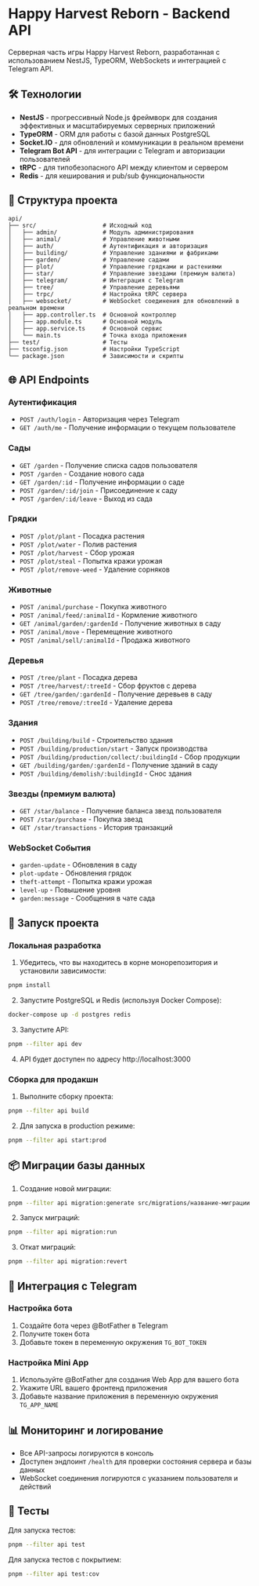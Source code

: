 # Happy Harvest Reborn - Backend API

Серверная часть игры Happy Harvest Reborn, разработанная с использованием NestJS, TypeORM, WebSockets и интеграцией с Telegram API.

## 🛠️ Технологии

- **NestJS** - прогрессивный Node.js фреймворк для создания эффективных и масштабируемых серверных приложений
- **TypeORM** - ORM для работы с базой данных PostgreSQL
- **Socket.IO** - для обновлений и коммуникации в реальном времени
- **Telegram Bot API** - для интеграции с Telegram и авторизации пользователей
- **tRPC** - для типобезопасного API между клиентом и сервером
- **Redis** - для кеширования и pub/sub функциональности

## 📁 Структура проекта

```
api/
├── src/                   # Исходный код
│   ├── admin/             # Модуль администрирования
│   ├── animal/            # Управление животными
│   ├── auth/              # Аутентификация и авторизация
│   ├── building/          # Управление зданиями и фабриками
│   ├── garden/            # Управление садами
│   ├── plot/              # Управление грядками и растениями
│   ├── star/              # Управление звездами (премиум валюта)
│   ├── telegram/          # Интеграция с Telegram
│   ├── tree/              # Управление деревьями
│   ├── trpc/              # Настройка tRPC сервера
│   ├── websocket/         # WebSocket соединения для обновлений в реальном времени
│   ├── app.controller.ts  # Основной контроллер
│   ├── app.module.ts      # Основной модуль
│   ├── app.service.ts     # Основной сервис
│   └── main.ts            # Точка входа приложения
├── test/                  # Тесты
├── tsconfig.json          # Настройки TypeScript
└── package.json           # Зависимости и скрипты
```

## 🌐 API Endpoints

### Аутентификация
- `POST /auth/login` - Авторизация через Telegram
- `GET /auth/me` - Получение информации о текущем пользователе

### Сады
- `GET /garden` - Получение списка садов пользователя
- `POST /garden` - Создание нового сада
- `GET /garden/:id` - Получение информации о саде
- `POST /garden/:id/join` - Присоединение к саду
- `POST /garden/:id/leave` - Выход из сада

### Грядки
- `POST /plot/plant` - Посадка растения
- `POST /plot/water` - Полив растения
- `POST /plot/harvest` - Сбор урожая
- `POST /plot/steal` - Попытка кражи урожая
- `POST /plot/remove-weed` - Удаление сорняков

### Животные
- `POST /animal/purchase` - Покупка животного
- `POST /animal/feed/:animalId` - Кормление животного
- `GET /animal/garden/:gardenId` - Получение животных в саду
- `POST /animal/move` - Перемещение животного
- `POST /animal/sell/:animalId` - Продажа животного

### Деревья
- `POST /tree/plant` - Посадка дерева
- `POST /tree/harvest/:treeId` - Сбор фруктов с дерева
- `GET /tree/garden/:gardenId` - Получение деревьев в саду
- `POST /tree/remove/:treeId` - Удаление дерева

### Здания
- `POST /building/build` - Строительство здания
- `POST /building/production/start` - Запуск производства
- `POST /building/production/collect/:buildingId` - Сбор продукции
- `GET /building/garden/:gardenId` - Получение зданий в саду
- `POST /building/demolish/:buildingId` - Снос здания

### Звезды (премиум валюта)
- `GET /star/balance` - Получение баланса звезд пользователя
- `POST /star/purchase` - Покупка звезд
- `GET /star/transactions` - История транзакций

### WebSocket События
- `garden-update` - Обновления в саду
- `plot-update` - Обновления грядок
- `theft-attempt` - Попытка кражи урожая
- `level-up` - Повышение уровня
- `garden:message` - Сообщения в чате сада

## 🚀 Запуск проекта

### Локальная разработка

1. Убедитесь, что вы находитесь в корне монорепозитория и установили зависимости:
```bash
pnpm install
```

2. Запустите PostgreSQL и Redis (используя Docker Compose):
```bash
docker-compose up -d postgres redis
```

3. Запустите API:
```bash
pnpm --filter api dev
```

4. API будет доступен по адресу http://localhost:3000

### Сборка для продакшн

1. Выполните сборку проекта:
```bash
pnpm --filter api build
```

2. Для запуска в production режиме:
```bash
pnpm --filter api start:prod
```

## 📦 Миграции базы данных

1. Создание новой миграции:
```bash
pnpm --filter api migration:generate src/migrations/название-миграции
```

2. Запуск миграций:
```bash
pnpm --filter api migration:run
```

3. Откат миграций:
```bash
pnpm --filter api migration:revert
```

## 🔄 Интеграция с Telegram

### Настройка бота
1. Создайте бота через @BotFather в Telegram
2. Получите токен бота
3. Добавьте токен в переменную окружения `TG_BOT_TOKEN`

### Настройка Mini App
1. Используйте @BotFather для создания Web App для вашего бота
2. Укажите URL вашего фронтенд приложения
3. Добавьте название приложения в переменную окружения `TG_APP_NAME`

## 📊 Мониторинг и логирование

- Все API-запросы логируются в консоль
- Доступен эндпоинт `/health` для проверки состояния сервера и базы данных
- WebSocket соединения логируются с указанием пользователя и действий

## 🧪 Тесты

Для запуска тестов:
```bash
pnpm --filter api test
```

Для запуска тестов с покрытием:
```bash
pnpm --filter api test:cov
```
